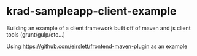 krad-sampleapp-client-example
=============================
Building an example of a client framework built off of maven and js client tools (grunt/gulp/etc...)

Using https://github.com/eirslett/frontend-maven-plugin as an example
